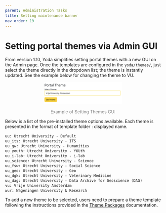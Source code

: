 ```yaml
---
parent: Administration Tasks
title: Setting maintenance banner
nav_order: 19
---
```

# Setting portal themes via Admin GUI  
From version 1.10, Yoda simplifies setting portal themes with a new GUI on the Admin page. Once the templates are configured in the `yoda/themes/`, just select the theme  directly in the dropdown list; the theme is instantly updated. See the example below for changing the theme to VU.

<div style="text-align: center;">
    <img src="./img/yoda-admin-theme.png" alt="Example of Setting Themes GUI" style="width: 50%; height: auto;">
    <p style="color: gray;">Example of Setting Themes GUI</p>
</div>

Below is a list of the pre-installed theme options available. Each theme is presented in the format of template folder : displayed name.

    uu: Utrecht University - Default
    uu_its: Utrecht University - ITS
    uu_gw: Utrecht University - Humanities
    uu_youth: Utrecht University - YOUth
    uu_i-lab: Utrecht University - i-lab
    uu_science: Utrecht University - Science
    uu_fsw: Utrecht University - Social Science
    uu_geo: Utrecht University - Geo
    uu_dgk: Utrecht University - Veterinary Medicine
    uu_dag: Utrecht University - Data Archive for Geoscience (DAG)
    vu: Vrije University Amsterdam
    wur: Wageningen University & Research

To add a new theme to be selected, users need to prepare a theme template following the instructions provided in the [Theme Packages](../design/overview/theme-packages.md) documentation. 
